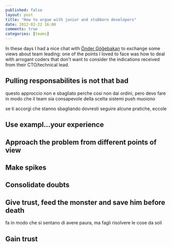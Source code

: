 ```yaml
---
published: false
layout: post
title: "How to argue with junior and stubborn developers"
date: 2012-02-22 16:00
comments: true
categories: [teams]
---
```


In these days I had a nice chat with
[Önder Göğebakan](http://www.linkedin.com/in/gogebakan) to exchange
some views about team leading: one of the points I loved to face
was how to deal with arrogant coders that don't want to consider
the indications received from their CTO/technical lead.
<!-- more -->

## Pulling responsabilites is not that bad

questo approccio non e sbagliato perche cosi non dai ordini, pero devo fare in modo che il team sia consapevole della scelta
sistemi push muoiono

se ti accorgi che stanno sbagliando dovresti seguire alcune pratiche, eccole

## Use exampl...your experience

## Approach the problem from different points of view

## Make spikes

## Consolidate doubts

## Give trust, feed the monster and save him before death

fa in modo che si sentano di avere paura, ma fagli risolvere le cose da soli

## Gain trust

